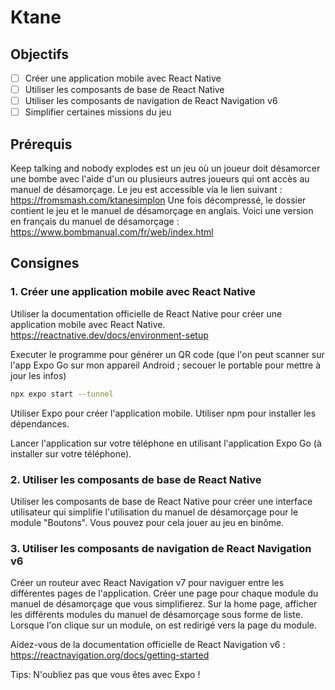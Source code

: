 # Ktane

## Objectifs

- [ ] Créer une application mobile avec React Native
- [ ] Utiliser les composants de base de React Native
- [ ] Utiliser les composants de navigation de React Navigation v6
- [ ] Simplifier certaines missions du jeu

## Prérequis

Keep talking and nobody explodes est un jeu où un joueur doit désamorcer une bombe avec l'aide d'un ou plusieurs autres joueurs qui ont accès au manuel de désamorçage.
Le jeu est accessible via le lien suivant :
https://fromsmash.com/ktanesimplon
Une fois décompressé, le dossier contient le jeu et le manuel de désamorçage en anglais.
Voici une version en français du manuel de désamorçage :
https://www.bombmanual.com/fr/web/index.html

## Consignes

### 1. Créer une application mobile avec React Native

Utiliser la documentation officielle de React Native pour créer une application mobile avec React Native.
https://reactnative.dev/docs/environment-setup

Executer le programme pour générer un QR code (que l'on peut scanner sur l'app Expo Go sur mon appareil Android ; secouer le portable pour mettre à jour les infos)
```bash
npx expo start --tunnel
```

Utiliser Expo pour créer l'application mobile.
Utiliser npm pour installer les dépendances.

Lancer l'application sur votre téléphone en utilisant l'application Expo Go (à installer sur votre téléphone).

### 2. Utiliser les composants de base de React Native

Utiliser les composants de base de React Native pour créer une interface utilisateur qui simplifie l'utilisation du manuel de désamorçage pour le module "Boutons".
Vous pouvez pour cela jouer au jeu en binôme.

### 3. Utiliser les composants de navigation de React Navigation v6

Créer un routeur avec React Navigation v7 pour naviguer entre les différentes pages de l'application.
Créer une page pour chaque module du manuel de désamorçage que vous simplifierez.
Sur la home page, afficher les différents modules du manuel de désamorçage sous forme de liste.
Lorsque l'on clique sur un module, on est redirigé vers la page du module.

Aidez-vous de la documentation officielle de React Navigation v6 :
https://reactnavigation.org/docs/getting-started

Tips: N'oubliez pas que vous êtes avec Expo !